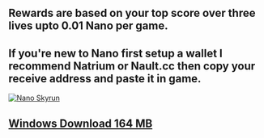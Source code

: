 ## Rewards are based on your top score over three lives upto 0.01 Nano per game.
## If you're new to Nano first setup a wallet I recommend Natrium or Nault.cc then copy your receive address and paste it in game.
[![Nano Skyrun](https://img.youtube.com/vi/EUSL3VeemuM/0.jpg)](https://www.youtube.com/watch?v=EUSL3VeemuM "Nano Skyrun")  
## [Windows Download 164 MB](https://drive.google.com/file/d/1UM3z8FtyVP6we9yF6FoexUUbAPa0NTyQ/view?usp=sharing)
